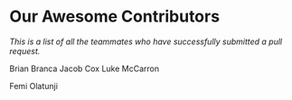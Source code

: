 # Our Awesome Contributors

*This is a list of all the teammates who have successfully submitted a pull request.*

Brian Branca
Jacob Cox
Luke McCarron


Femi Olatunji